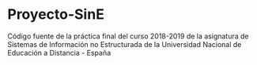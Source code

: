 # Proyecto-SinE
Código fuente de la práctica final del curso 2018-2019 de la asignatura de Sistemas de Información no Estructurada de la Universidad Nacional de Educación a Distancia - España
